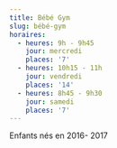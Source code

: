 ```yaml
---
title: Bébé Gym
slug: bébé-gym
horaires:
  - heures: 9h - 9h45
    jour: mercredi
    places: '7'
  - heures: 10h15 - 11h
    jour: vendredi
    places: '14'
  - heures: 8h45 - 9h30
    jour: samedi
    places: '7'
---
```

Enfants nés en 2016- 2017
